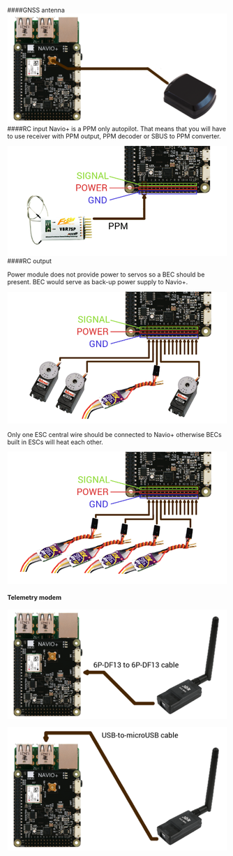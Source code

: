 ####GNSS antenna
![antenna](img/Navio+GNSSantenna.png)
####RC input
Navio+ is a PPM only autopilot. That means that you will have to use receiver with PPM output, PPM decoder or SBUS to PPM converter.

![rcin](img/Navio+RCInput.png)
####RC output

Power module does not provide power to servos so a BEC should be present. BEC would serve as back-up power supply to Navio+.

![escservos](img/Navio+RCOutputESCandServos.png)

Only one ESC central wire should be connected to Navio+ otherwise BECs built in ESCs will heat each other.

![esc](img/Navio+RCOutputESCs.png)
#### Telemetry modem
![uartradio](img/Navio+UARTradiomodem.png)

![usbradio](img/Navio+USBradiomodem.png)